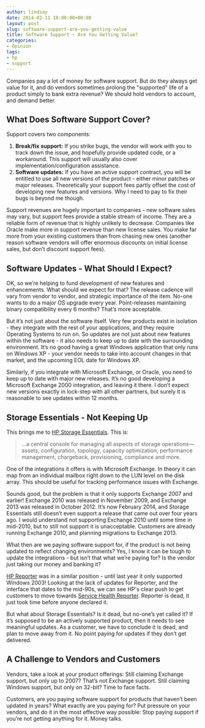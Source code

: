 ```yaml
---
author: lindsay
date: 2014-02-11 18:00:00+00:00
layout: post
slug: software-support-are-you-getting-value
title: Software Support - Are You Getting Value?
categories:
- Opinion
tags:
- hp
- support
---
```


Companies pay a lot of money for software support. But do they always get value for it, and do vendors sometimes prolong the "supported" life of a product simply to bank extra revenue? We should hold vendors to account, and demand better.

## What Does Software Support Cover?

Support covers two components:

1. **Break/fix support:** If you strike bugs, the vendor will work with you to track down the issue, and hopefully provide updated code, or a workaround. This support will usually also cover implementation/configuration assistance.
2. **Software updates:** If you have an active support contract, you will be entitled to use all new versions of the product - either minor patches or major releases. Theoretically your support fees partly offset the cost of developing new features and versions. Why I need to pay to fix their bugs is beyond me though.

Support revenues are hugely important to companies - new software sales may vary, but support fees provide a stable stream of income. They are a reliable form of revenue that is highly unlikely to decrease. Companies like Oracle make more in support revenue than new license sales. You make far more from your existing customers than from chasing new ones (another reason software vendors will offer enormous discounts on initial license sales, but don’t discount support fees).

## Software Updates - What Should I Expect?

OK, so we’re helping to fund development of new features and enhancements. What should we expect for that? The release cadence will vary from vendor to vendor, and strategic importance of the item. No-one wants to do a major OS upgrade every year. Point-releases maintaining binary compatibility every 6 months? That’s more acceptable.

But it’s not just about the software itself. Very few products exist in isolation - they integrate with the rest of your applications, and they require Operating Systems to run on. So updates are not just about new features within the software - it also needs to keep up to date with the surrounding environment. It’s no good having a great Windows application that only runs on Windows XP - your vendor needs to take into account changes in that market, and the upcoming EOL date for Windows XP.

Similarly, if you integrate with Microsoft Exchange, or Oracle, you need to keep up to date with major new releases. It’s no good developing a Microsoft Exchange 2000 integration, and leaving it there. I don’t expect new versions exactly in lock-step with all other partners, but surely it is reasonable to see updates within 12 months.

## Storage Essentials - Not Keeping Up

This brings me to [HP Storage Essentials](https://www.hpe.com/us/en/software-solutions/software.html?compURI=1173741&jumpid=reg_r1002_usen_c-001_title_r0001#tab=TAB1). This is:

> …a central console for managing all aspects of storage operations—assets, configuration, topology, capacity optimization, performance management, chargeback, provisioning, compliance and more.

One of the integrations it offers is with Microsoft Exchange. In theory it can map from an individual mailbox right down to the LUN level on the disk array. This should be useful for tracking performance issues with Exchange.

Sounds good, but the problem is that it only supports Exchange 2007 and earlier! Exchange 2010 was released in November 2009, and Exchange 2013 was released in October 2012. It’s now February 2014, and Storage Essentials still doesn’t even support a release that came out over four years ago. I would understand not supporting Exchange 2010 until some time in mid–2010, but to still not support it is unacceptable. Customers are already running Exchange 2010, and planning migrations to Exchange 2013.

What then are we paying software support for, if the product is not being updated to reflect changing environments? Yes, I know it can be tough to update the integrations - but isn’t that what we’re paying for? Is the vendor just taking our money and banking it?

[HP Reporter](https://www.hpe.com/v2/GetDocument.aspx?cc=us&doclang=EN_US&docname=4AA1-6029ENW&doctype=data%20sheet&lc=en&searchquery=&jumpid=reg_r1002_usen_c-001_title_r0001) was in a similar position - until last year it only supported Windows 2003! Looking at the lack of updates for Reporter, and the interface that dates to the mid-90s, we can see HP's clear push to get customers to move towards [Service Health Reporter](https://www.hpe.com/us/en/software-solutions/software.html?compURI=1173047&jumpid=reg_r1002_usen_c-001_title_r0001#.UvMN2kKSym0). Reporter is dead, it just took time before anyone declared it.

But what about Storage Essentials? Is it dead, but no-one’s yet called it? If it’s supposed to be an actively supported product, then it needs to see meaningful updates. As a customer, we have to conclude it is dead, and plan to move away from it. No point paying for updates if they don’t get delivered.

## A Challenge to Vendors and Customers

Vendors, take a look at your product offerings: Still claiming Exchange support, but only up to 2007? That’s not Exchange support. Still claiming Windows support, but only on 32-bit? Time to face facts.

Customers, are you paying software support for products that haven’t been updated in years? What exactly are you paying for? Put pressure on your vendors, and do it in the most effective way possible: Stop paying support if you’re not getting anything for it. Money talks.
